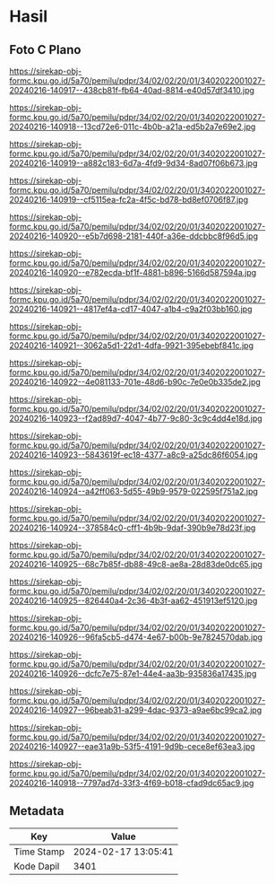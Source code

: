 # Hasil

## Foto C Plano

https://sirekap-obj-formc.kpu.go.id/5a70/pemilu/pdpr/34/02/02/20/01/3402022001027-20240216-140917--438cb81f-fb64-40ad-8814-e40d57df3410.jpg

https://sirekap-obj-formc.kpu.go.id/5a70/pemilu/pdpr/34/02/02/20/01/3402022001027-20240216-140918--13cd72e6-011c-4b0b-a21a-ed5b2a7e69e2.jpg

https://sirekap-obj-formc.kpu.go.id/5a70/pemilu/pdpr/34/02/02/20/01/3402022001027-20240216-140919--a882c183-6d7a-4fd9-9d34-8ad07f06b673.jpg

https://sirekap-obj-formc.kpu.go.id/5a70/pemilu/pdpr/34/02/02/20/01/3402022001027-20240216-140919--cf5115ea-fc2a-4f5c-bd78-bd8ef0706f87.jpg

https://sirekap-obj-formc.kpu.go.id/5a70/pemilu/pdpr/34/02/02/20/01/3402022001027-20240216-140920--e5b7d698-2181-440f-a36e-ddcbbc8f96d5.jpg

https://sirekap-obj-formc.kpu.go.id/5a70/pemilu/pdpr/34/02/02/20/01/3402022001027-20240216-140920--e782ecda-bf1f-4881-b896-5166d587594a.jpg

https://sirekap-obj-formc.kpu.go.id/5a70/pemilu/pdpr/34/02/02/20/01/3402022001027-20240216-140921--4817ef4a-cd17-4047-a1b4-c9a2f03bb160.jpg

https://sirekap-obj-formc.kpu.go.id/5a70/pemilu/pdpr/34/02/02/20/01/3402022001027-20240216-140921--3062a5d1-22d1-4dfa-9921-395ebebf841c.jpg

https://sirekap-obj-formc.kpu.go.id/5a70/pemilu/pdpr/34/02/02/20/01/3402022001027-20240216-140922--4e081133-701e-48d6-b90c-7e0e0b335de2.jpg

https://sirekap-obj-formc.kpu.go.id/5a70/pemilu/pdpr/34/02/02/20/01/3402022001027-20240216-140923--f2ad89d7-4047-4b77-9c80-3c9c4dd4e18d.jpg

https://sirekap-obj-formc.kpu.go.id/5a70/pemilu/pdpr/34/02/02/20/01/3402022001027-20240216-140923--5843619f-ec18-4377-a8c9-a25dc86f6054.jpg

https://sirekap-obj-formc.kpu.go.id/5a70/pemilu/pdpr/34/02/02/20/01/3402022001027-20240216-140924--a42ff063-5d55-49b9-9579-022595f751a2.jpg

https://sirekap-obj-formc.kpu.go.id/5a70/pemilu/pdpr/34/02/02/20/01/3402022001027-20240216-140924--378584c0-cff1-4b9b-9daf-390b9e78d23f.jpg

https://sirekap-obj-formc.kpu.go.id/5a70/pemilu/pdpr/34/02/02/20/01/3402022001027-20240216-140925--68c7b85f-db88-49c8-ae8a-28d83de0dc65.jpg

https://sirekap-obj-formc.kpu.go.id/5a70/pemilu/pdpr/34/02/02/20/01/3402022001027-20240216-140925--826440a4-2c36-4b3f-aa62-451913ef5120.jpg

https://sirekap-obj-formc.kpu.go.id/5a70/pemilu/pdpr/34/02/02/20/01/3402022001027-20240216-140926--96fa5cb5-d474-4e67-b00b-9e7824570dab.jpg

https://sirekap-obj-formc.kpu.go.id/5a70/pemilu/pdpr/34/02/02/20/01/3402022001027-20240216-140926--dcfc7e75-87e1-44e4-aa3b-935836a17435.jpg

https://sirekap-obj-formc.kpu.go.id/5a70/pemilu/pdpr/34/02/02/20/01/3402022001027-20240216-140927--96beab31-a299-4dac-9373-a9ae6bc99ca2.jpg

https://sirekap-obj-formc.kpu.go.id/5a70/pemilu/pdpr/34/02/02/20/01/3402022001027-20240216-140927--eae31a9b-53f5-4191-9d9b-cece8ef63ea3.jpg

https://sirekap-obj-formc.kpu.go.id/5a70/pemilu/pdpr/34/02/02/20/01/3402022001027-20240216-140918--7797ad7d-33f3-4f69-b018-cfad9dc65ac9.jpg


## Metadata

| Key        | Value               |
| ---------- | ------------------- |
| Time Stamp | 2024-02-17 13:05:41 |
| Kode Dapil | 3401                |



